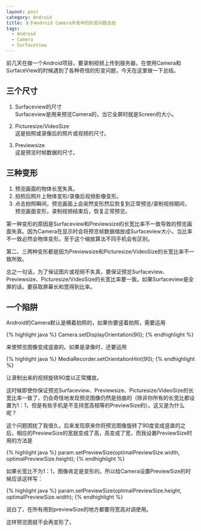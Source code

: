 ```yaml
---
layout: post
category: Android
title: 关于Android Camera开发中的形变问题总结
tags:
  - Android
  - Camera
  - SurfaceView
---
```


前几天在做一个Android项目，要录制视频上传到服务器，在使用Camera和SurfaceView的时候遇到了各种奇怪的形变问题，今天在这里做一下总结。

## 三个尺寸

1. Surfaceview的尺寸  
Surfaceview是用来预览Camera的，当它全屏时就是Screen的大小。

2. Picturesize/VideoSize  
这是拍照或录像后的照片或视频的尺寸。

3. Previewsize  
这是预览时帧数据的尺寸。

## 三种变形

1. 预览画面的物体长宽失真。
2. 拍照后照片上物体变形/录像后视频影像变形。
3. 点击拍照瞬间，预览画面上会突然变形然后恢复到正常预览/录制视频期间，预览画面变形，录制视频结束后，恢复正常预览。

第一种变形的原因是Surfaceview和Previewsize的长宽比率不一致导致的预览画面失真。因为Camera在显示时会将预览帧数据缩放成Surfaceview大小，当比率不一致必然会物体变形。至于这个缩放算法不同手机会有区别。

第二、三两种变形都是因为Previewsize和Picturesize/VideoSize的长宽比率不一致所致。

总之一句话，为了保证图片或视频不失真，要保证预览Surfaceview、Previewsize、Picturesize/VideoSize的长宽比率要一致。如果Surfaceview是全屏的话，要获取屏幕长和宽得到比率。

## 一个陷阱

Android的Camera默认是横着拍照的，如果你要竖着拍照，需要运用

{% highlight java %}
Camera.setDisplayOrientation(90);
{% endhighlight %}

来使预览图像变成竖直的。如果是录像时，还要运用

{% highlight java %}
MediaRecorder.setOrientationHint(90);
{% endhighlight %}

让录制出来的视频旋转90度以正常播放。

这时候即使你保证预览Surfaceview、Previewsize、Picturesize/VideoSize的长宽比率一致了，仍会奇怪地发现预览图像仍然是扭曲的（除非你所有的长宽比都设置为1：1，但是有些手机是不支持宽高相等的PreviewSize的）。这又是为什么呢？

这个问题困扰了我很久，后来发现原来你将预览图像旋转了90度变成竖直的之后，相应的PreviewSize的宽就变成了高，高变成了宽，而我设置PreviewSize时用的方法是

{% highlight java %}
param.setPreviewSize(optimalPreviewSize.width, optimalPreviewSize.height);
{% endhighlight %}

如果长宽比不为1：1，图像肯定是变形的。所以给Camera设置PreviewSize的时候应该这样写：

{% highlight java %}
param.setPreviewSize(optimalPreviewSize.height, optimalPreviewSize.width);
{% endhighlight %}

说白了，在所有用到previewSize的地方都要将宽高对调使用。

这样预览图就不会再变形了。
     

